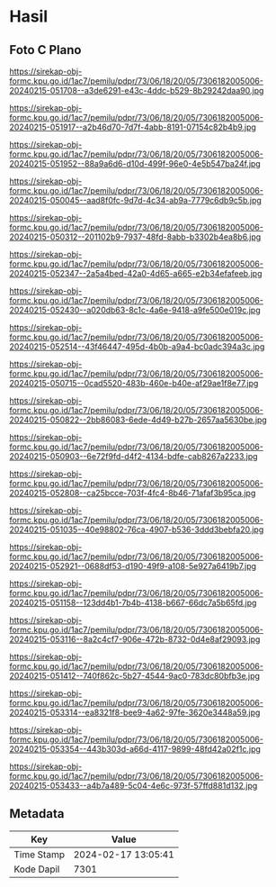 # Hasil

## Foto C Plano

https://sirekap-obj-formc.kpu.go.id/1ac7/pemilu/pdpr/73/06/18/20/05/7306182005006-20240215-051708--a3de6291-e43c-4ddc-b529-8b29242daa90.jpg

https://sirekap-obj-formc.kpu.go.id/1ac7/pemilu/pdpr/73/06/18/20/05/7306182005006-20240215-051917--a2b46d70-7d7f-4abb-8191-07154c82b4b9.jpg

https://sirekap-obj-formc.kpu.go.id/1ac7/pemilu/pdpr/73/06/18/20/05/7306182005006-20240215-051952--88a9a6d6-d10d-499f-96e0-4e5b547ba24f.jpg

https://sirekap-obj-formc.kpu.go.id/1ac7/pemilu/pdpr/73/06/18/20/05/7306182005006-20240215-050045--aad8f0fc-9d7d-4c34-ab9a-7779c6db9c5b.jpg

https://sirekap-obj-formc.kpu.go.id/1ac7/pemilu/pdpr/73/06/18/20/05/7306182005006-20240215-050312--201102b9-7937-48fd-8abb-b3302b4ea8b6.jpg

https://sirekap-obj-formc.kpu.go.id/1ac7/pemilu/pdpr/73/06/18/20/05/7306182005006-20240215-052347--2a5a4bed-42a0-4d65-a665-e2b34efafeeb.jpg

https://sirekap-obj-formc.kpu.go.id/1ac7/pemilu/pdpr/73/06/18/20/05/7306182005006-20240215-052430--a020db63-8c1c-4a6e-9418-a9fe500e019c.jpg

https://sirekap-obj-formc.kpu.go.id/1ac7/pemilu/pdpr/73/06/18/20/05/7306182005006-20240215-052514--43f46447-495d-4b0b-a9a4-bc0adc394a3c.jpg

https://sirekap-obj-formc.kpu.go.id/1ac7/pemilu/pdpr/73/06/18/20/05/7306182005006-20240215-050715--0cad5520-483b-460e-b40e-af29ae1f8e77.jpg

https://sirekap-obj-formc.kpu.go.id/1ac7/pemilu/pdpr/73/06/18/20/05/7306182005006-20240215-050822--2bb86083-6ede-4d49-b27b-2657aa5630be.jpg

https://sirekap-obj-formc.kpu.go.id/1ac7/pemilu/pdpr/73/06/18/20/05/7306182005006-20240215-050903--6e72f9fd-d4f2-4134-bdfe-cab8267a2233.jpg

https://sirekap-obj-formc.kpu.go.id/1ac7/pemilu/pdpr/73/06/18/20/05/7306182005006-20240215-052808--ca25bcce-703f-4fc4-8b46-71afaf3b95ca.jpg

https://sirekap-obj-formc.kpu.go.id/1ac7/pemilu/pdpr/73/06/18/20/05/7306182005006-20240215-051035--40e98802-76ca-4907-b536-3ddd3bebfa20.jpg

https://sirekap-obj-formc.kpu.go.id/1ac7/pemilu/pdpr/73/06/18/20/05/7306182005006-20240215-052921--0688df53-d190-49f9-a108-5e927a6419b7.jpg

https://sirekap-obj-formc.kpu.go.id/1ac7/pemilu/pdpr/73/06/18/20/05/7306182005006-20240215-051158--123dd4b1-7b4b-4138-b667-66dc7a5b65fd.jpg

https://sirekap-obj-formc.kpu.go.id/1ac7/pemilu/pdpr/73/06/18/20/05/7306182005006-20240215-053116--8a2c4cf7-906e-472b-8732-0d4e8af29093.jpg

https://sirekap-obj-formc.kpu.go.id/1ac7/pemilu/pdpr/73/06/18/20/05/7306182005006-20240215-051412--740f862c-5b27-4544-9ac0-783dc80bfb3e.jpg

https://sirekap-obj-formc.kpu.go.id/1ac7/pemilu/pdpr/73/06/18/20/05/7306182005006-20240215-053314--ea8321f8-bee9-4a62-97fe-3620e3448a59.jpg

https://sirekap-obj-formc.kpu.go.id/1ac7/pemilu/pdpr/73/06/18/20/05/7306182005006-20240215-053354--443b303d-a66d-4117-9899-48fd42a02f1c.jpg

https://sirekap-obj-formc.kpu.go.id/1ac7/pemilu/pdpr/73/06/18/20/05/7306182005006-20240215-053433--a4b7a489-5c04-4e6c-973f-57ffd881d132.jpg


## Metadata

| Key        | Value               |
| ---------- | ------------------- |
| Time Stamp | 2024-02-17 13:05:41 |
| Kode Dapil | 7301                |



